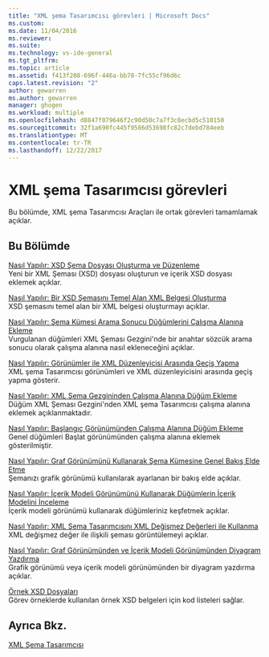 ```yaml
---
title: "XML şema Tasarımcısı görevleri | Microsoft Docs"
ms.custom: 
ms.date: 11/04/2016
ms.reviewer: 
ms.suite: 
ms.technology: vs-ide-general
ms.tgt_pltfrm: 
ms.topic: article
ms.assetid: f413f208-696f-446a-bb78-7fc55cf96d6c
caps.latest.revision: "2"
author: gewarren
ms.author: gewarren
manager: ghogen
ms.workload: multiple
ms.openlocfilehash: d8847f079646f2c90d50c7a7f3c8ecbd5c510150
ms.sourcegitcommit: 32f1a690fc445f9586d53698fc82c7debd784eeb
ms.translationtype: MT
ms.contentlocale: tr-TR
ms.lasthandoff: 12/22/2017
---
```

# <a name="xml-schema-designer-tasks"></a>XML şema Tasarımcısı görevleri
Bu bölümde, XML şema Tasarımcısı Araçları ile ortak görevleri tamamlamak açıklar.  
  
## <a name="in-this-section"></a>Bu Bölümde  
 [Nasıl Yapılır: XSD Şema Dosyası Oluşturma ve Düzenleme](../xml-tools/how-to-create-and-edit-an-xsd-schema-file.md)  
 Yeni bir XML Şeması (XSD) dosyası oluşturun ve içerik XSD dosyası eklemek açıklar.  
  
 [Nasıl Yapılır: Bir XSD Şemasını Temel Alan XML Belgesi Oluşturma](../xml-tools/how-to-create-an-xml-document-based-on-an-xsd-schema.md)  
 XSD şemasını temel alan bir XML belgesi oluşturmayı açıklar.  
  
 [Nasıl Yapılır: Şema Kümesi Arama Sonucu Düğümlerini Çalışma Alanına Ekleme](../xml-tools/how-to-add-schema-set-search-result-nodes-to-the-workspace.md)  
 Vurgulanan düğümleri XML Şeması Gezgini'nde bir anahtar sözcük arama sonucu olarak çalışma alanına nasıl ekleneceğini açıklar.  
  
 [Nasıl Yapılır: Görünümler ile XML Düzenleyicisi Arasında Geçiş Yapma](../xml-tools/how-to-switch-between-views-and-the-xml-editor.md)  
 XML şema Tasarımcısı görünümleri ve XML düzenleyicisini arasında geçiş yapma gösterir.  
  
 [Nasıl Yapılır: XML Şema Gezgininden Çalışma Alanına Düğüm Ekleme](../xml-tools/how-to-add-nodes-to-the-workspace-from-the-xml-schema-explorer.md)  
 Düğüm XML Şeması Gezgini'nden XML şema Tasarımcısı çalışma alanına eklemek açıklanmaktadır.  
  
 [Nasıl Yapılır: Başlangıç Görünümünden Çalışma Alanına Düğüm Ekleme](../xml-tools/how-to-add-nodes-to-the-workspace-from-the-start-view.md)  
 Genel düğümleri Başlat görünümünden çalışma alanına eklemek gösterilmiştir.  
  
 [Nasıl Yapılır: Graf Görünümünü Kullanarak Şema Kümesine Genel Bakış Elde Etme](../xml-tools/how-to-get-an-overview-of-a-schema-set-using-the-graph-view.md)  
 Şemanızı grafik görünümü kullanılarak ayarlanan bir bakış elde açıklar.  
  
 [Nasıl Yapılır: İçerik Modeli Görünümünü Kullanarak Düğümlerin İçerik Modelini İnceleme](../xml-tools/how-to-examine-the-content-model-of-nodes-using-the-content-model-view.md)  
 İçerik modeli görünümü kullanarak düğümleriniz keşfetmek açıklar.  
  
 [Nasıl Yapılır: XML Şema Tasarımcısını XML Değişmez Değerleri ile Kullanma](../xml-tools/how-to-use-the-xml-schema-designer-with-xml-literals.md)  
 XML değişmez değer ile ilişkili şeması görüntülemeyi açıklar.  
  
 [Nasıl Yapılır: Graf Görünümünden ve İçerik Modeli Görünümünden Diyagram Yazdırma](../xml-tools/how-to-print-diagrams-from-the-graph-view-and-the-content-model-view.md)  
 Grafik görünümü veya içerik modeli görünümünden bir diyagram yazdırma açıklar.  
  
 [Örnek XSD Dosyaları](../xml-tools/sample-xsd-files.md)  
 Görev örneklerde kullanılan örnek XSD belgeleri için kod listeleri sağlar.  
  
## <a name="see-also"></a>Ayrıca Bkz.  
 [XML Şema Tasarımcısı](../xml-tools/xml-schema-designer.md)